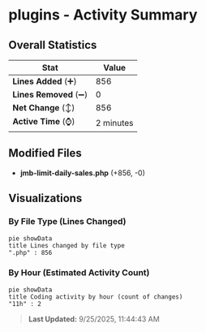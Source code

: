 # plugins - Activity Summary 

## Overall Statistics

| Stat                   | Value                                                             |
| ---------------------- | ----------------------------------------------------------------- |
| **Lines Added** (➕)   | 856                                          |
| **Lines Removed** (➖) | 0                                        |
| **Net Change** (↕)    | 856                |
| **Active Time** (⌚)   | 2 minutes |


## Modified Files
- **jmb-limit-daily-sales.php** (+856, -0)

## Visualizations

### By File Type (Lines Changed)

```mermaid
pie showData
title Lines changed by file type
".php" : 856
```

### By Hour (Estimated Activity Count)

```mermaid
pie showData
title Coding activity by hour (count of changes)
"11h" : 2
```


> **Last Updated:** 9/25/2025, 11:44:43 AM